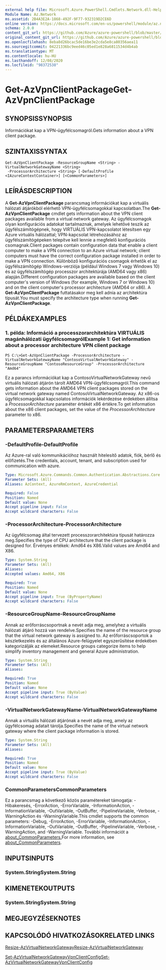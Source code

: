 ```yaml
---
external help file: Microsoft.Azure.PowerShell.Cmdlets.Network.dll-Help.xml
Module Name: Az.Network
ms.assetid: 2B4A3E2A-1868-492F-9F77-932319D2CE6D
online version: https://docs.microsoft.com/en-us/powershell/module/az.network/get-azvpnclientpackage
schema: 2.0.0
content_git_url: https://github.com/Azure/azure-powershell/blob/master/src/Network/Network/help/Get-AzVpnClientPackage.md
original_content_git_url: https://github.com/Azure/azure-powershell/blob/master/src/Network/Network/help/Get-AzVpnClientPackage.md
ms.openlocfilehash: 8eba8d26bcac5de16be3e2cda5e8ca80356aea11
ms.sourcegitcommit: 04221336bc9eed46c05ed1e828a6811534d4b4ab
ms.translationtype: MT
ms.contentlocale: hu-HU
ms.lasthandoff: 12/08/2020
ms.locfileid: "98372538"
---
```

# <span data-ttu-id="95c18-101">Get-AzVpnClientPackage</span><span class="sxs-lookup"><span data-stu-id="95c18-101">Get-AzVpnClientPackage</span></span>

## <span data-ttu-id="95c18-102">SYNOPSIS</span><span class="sxs-lookup"><span data-stu-id="95c18-102">SYNOPSIS</span></span>
<span data-ttu-id="95c18-103">Információkat kap a VPN-ügyfélcsomagról.</span><span class="sxs-lookup"><span data-stu-id="95c18-103">Gets information about a VPN client package.</span></span>

## <span data-ttu-id="95c18-104">SZINTAXIS</span><span class="sxs-lookup"><span data-stu-id="95c18-104">SYNTAX</span></span>

```
Get-AzVpnClientPackage -ResourceGroupName <String> -VirtualNetworkGatewayName <String>
 -ProcessorArchitecture <String> [-DefaultProfile <IAzureContextContainer>] [<CommonParameters>]
```

## <span data-ttu-id="95c18-105">LEÍRÁS</span><span class="sxs-lookup"><span data-stu-id="95c18-105">DESCRIPTION</span></span>
<span data-ttu-id="95c18-106">A **Get-AzVpnClientPackage** parancsmag információkat kap a virtuális hálózati átjárókból elérhető VPN-ügyfélcsomagokkal kapcsolatban.</span><span class="sxs-lookup"><span data-stu-id="95c18-106">The **Get-AzVpnClientPackage** cmdlet gets information about the VPN client packages available from a virtual network gateway.</span></span>
<span data-ttu-id="95c18-107">Az ügyfélcsomagok olyan konfigurációs adatokat tartalmaznak, amelyek lehetővé teszik az ügyfélszámítógépnek, hogy VIRTUÁLIS VPN-kapcsolatot létesítsen egy Azure virtuális hálózattal; VPN-kapcsolat létrehozásához az ügyfélszámítógépeken telepítve kell lennie a megfelelő konfigurációs csomagnak.</span><span class="sxs-lookup"><span data-stu-id="95c18-107">Client packages contain configuration data that enable a client computer to make a VPN connection to an Azure virtual network; client computers must have the correct configuration package installed in order to make a VPN connection.</span></span>
<span data-ttu-id="95c18-108">Különböző konfigurációs csomagok érhetők el az ügyfélszámítógép Windows-verziója (például Windows 7 vagy Windows 10) és az ügyfélszámítógép processzor architektúrája (AMD64 vagy x86) alapján.</span><span class="sxs-lookup"><span data-stu-id="95c18-108">Different configuration packages are available based on the client computer's version of Windows (for example, Windows 7 or Windows 10) and on the client computer's processor architecture (AMD64 or x86).</span></span>
<span data-ttu-id="95c18-109">A **Get-AzVpnClientPackage** futtatásakor meg kell adnia az architektúra típusát.</span><span class="sxs-lookup"><span data-stu-id="95c18-109">You must specify the architecture type when running **Get-AzVpnClientPackage**.</span></span>

## <span data-ttu-id="95c18-110">PÉLDÁK</span><span class="sxs-lookup"><span data-stu-id="95c18-110">EXAMPLES</span></span>

### <span data-ttu-id="95c18-111">1. példa: Információ a processzorarchitektúra VIRTUÁLIS magánhálózati ügyfélcsomagról</span><span class="sxs-lookup"><span data-stu-id="95c18-111">Example 1: Get information about a processor architecture VPN client package</span></span>
```
PS C:\>Get-AzVpnClientPackage -ProcessorArchitecture -VirtualNetworkGatewayName "ContosoVirtualNetworkGateway" -ResourceGroupName "ContosoResourceGroup" -ProcessorArchitecture "Amd64"
```

<span data-ttu-id="95c18-112">Ez a parancs információkat kap a ContosoVirtualNetworkGateway nevű virtuális hálózati átjárón tárolt AMD64 VPN-ügyfélcsomagról.</span><span class="sxs-lookup"><span data-stu-id="95c18-112">This command gets information about the AMD64 VPN client packages stored on the virtual network gateway named ContosoVirtualNetworkGateway.</span></span>
<span data-ttu-id="95c18-113">Az x86-os ügyfélcsomagokkal kapcsolatos információk lekérdezése érdekében állítsa a *ProcessorArchitecture* paraméter értékét x86 értékre.</span><span class="sxs-lookup"><span data-stu-id="95c18-113">To get information about the x86 client packages, set the value of the *ProcessorArchitecture* parameter to x86.</span></span>

## <span data-ttu-id="95c18-114">PARAMETERS</span><span class="sxs-lookup"><span data-stu-id="95c18-114">PARAMETERS</span></span>

### <span data-ttu-id="95c18-115">-DefaultProfile</span><span class="sxs-lookup"><span data-stu-id="95c18-115">-DefaultProfile</span></span>
<span data-ttu-id="95c18-116">Az Azure-ral való kommunikációhoz használt hitelesítő adatok, fiók, bérlő és előfizetés.</span><span class="sxs-lookup"><span data-stu-id="95c18-116">The credentials, account, tenant, and subscription used for communication with azure.</span></span>

```yaml
Type: Microsoft.Azure.Commands.Common.Authentication.Abstractions.Core.IAzureContextContainer
Parameter Sets: (All)
Aliases: AzContext, AzureRmContext, AzureCredential

Required: False
Position: Named
Default value: None
Accept pipeline input: False
Accept wildcard characters: False
```

### <span data-ttu-id="95c18-117">-ProcessorArchitecture</span><span class="sxs-lookup"><span data-stu-id="95c18-117">-ProcessorArchitecture</span></span>
<span data-ttu-id="95c18-118">Az ügyfélcsomag által tervezett processzorarchitektúra típusát határozza meg.</span><span class="sxs-lookup"><span data-stu-id="95c18-118">Specifies the type of CPU architecture that the client package is designed for.</span></span>
<span data-ttu-id="95c18-119">Érvényes értékek: Amd64 és X86.</span><span class="sxs-lookup"><span data-stu-id="95c18-119">Valid values are Amd64 and X86.</span></span>

```yaml
Type: System.String
Parameter Sets: (All)
Aliases:
Accepted values: Amd64, X86

Required: True
Position: Named
Default value: None
Accept pipeline input: True (ByPropertyName)
Accept wildcard characters: False
```

### <span data-ttu-id="95c18-120">-ResourceGroupName</span><span class="sxs-lookup"><span data-stu-id="95c18-120">-ResourceGroupName</span></span>
<span data-ttu-id="95c18-121">Annak az erőforráscsoportnak a nevét adja meg, amelyhez a virtuális hálózati átjáró hozzá van rendelve.</span><span class="sxs-lookup"><span data-stu-id="95c18-121">Specifies the name of the resource group that the virtual network gateway is assigned to.</span></span>
<span data-ttu-id="95c18-122">Az erőforráscsoportok a készletkezelés és az általános Azure-felügyelet egyszerűsítése érdekében kategorizálják az elemeket.</span><span class="sxs-lookup"><span data-stu-id="95c18-122">Resource groups categorize items to help simplify inventory management and general Azure administration.</span></span>

```yaml
Type: System.String
Parameter Sets: (All)
Aliases:

Required: True
Position: Named
Default value: None
Accept pipeline input: True (ByValue)
Accept wildcard characters: False
```

### <span data-ttu-id="95c18-123">-VirtualNetworkGatewayName</span><span class="sxs-lookup"><span data-stu-id="95c18-123">-VirtualNetworkGatewayName</span></span>
<span data-ttu-id="95c18-124">Annak a virtuális hálózati átjárónak a nevét adja meg, amely az ügyfélcsomag adatait tárolja.</span><span class="sxs-lookup"><span data-stu-id="95c18-124">Specifies the name of the virtual network gateway where the client package information is stored.</span></span>

```yaml
Type: System.String
Parameter Sets: (All)
Aliases:

Required: True
Position: Named
Default value: None
Accept pipeline input: True (ByValue)
Accept wildcard characters: False
```

### <span data-ttu-id="95c18-125">CommonParameters</span><span class="sxs-lookup"><span data-stu-id="95c18-125">CommonParameters</span></span>
<span data-ttu-id="95c18-126">Ez a parancsmag a következő közös paramétereket támogatja: -Hibakeresés, -ErrorAction, -ErrorVariable, -InformationAction, -InformationVariable, -OutVariable, -OutBuffer, -PipelineVariable, -Verbose, -WarningAction és -WarningVariable.</span><span class="sxs-lookup"><span data-stu-id="95c18-126">This cmdlet supports the common parameters: -Debug, -ErrorAction, -ErrorVariable, -InformationAction, -InformationVariable, -OutVariable, -OutBuffer, -PipelineVariable, -Verbose, -WarningAction, and -WarningVariable.</span></span> <span data-ttu-id="95c18-127">További információt a [about_CommonParameters.](http://go.microsoft.com/fwlink/?LinkID=113216)</span><span class="sxs-lookup"><span data-stu-id="95c18-127">For more information, see [about_CommonParameters](http://go.microsoft.com/fwlink/?LinkID=113216).</span></span>

## <span data-ttu-id="95c18-128">INPUTS</span><span class="sxs-lookup"><span data-stu-id="95c18-128">INPUTS</span></span>

### <span data-ttu-id="95c18-129">System.String</span><span class="sxs-lookup"><span data-stu-id="95c18-129">System.String</span></span>

## <span data-ttu-id="95c18-130">KIMENETEK</span><span class="sxs-lookup"><span data-stu-id="95c18-130">OUTPUTS</span></span>

### <span data-ttu-id="95c18-131">System.String</span><span class="sxs-lookup"><span data-stu-id="95c18-131">System.String</span></span>

## <span data-ttu-id="95c18-132">MEGJEGYZÉSEK</span><span class="sxs-lookup"><span data-stu-id="95c18-132">NOTES</span></span>

## <span data-ttu-id="95c18-133">KAPCSOLÓDÓ HIVATKOZÁSOK</span><span class="sxs-lookup"><span data-stu-id="95c18-133">RELATED LINKS</span></span>

[<span data-ttu-id="95c18-134">Resize-AzVirtualNetworkGateway</span><span class="sxs-lookup"><span data-stu-id="95c18-134">Resize-AzVirtualNetworkGateway</span></span>](./Resize-AzVirtualNetworkGateway.md)

[<span data-ttu-id="95c18-135">Set-AzVirtualNetworkGatewayVpnClientConfig</span><span class="sxs-lookup"><span data-stu-id="95c18-135">Set-AzVirtualNetworkGatewayVpnClientConfig</span></span>](./Set-AzVirtualNetworkGatewayVpnClientConfig.md)


